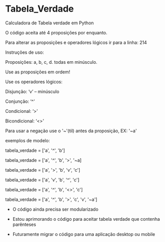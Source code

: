 # Tabela_Verdade

Calculadora de Tabela verdade em Python

O código aceita até 4 proposições por enquanto.

Para alterar as proposições e operadores lógicos ir para a linha: 214

Instruções de uso:

Proposições: a, b, c, d. todas em minúsculo.

Use as proposições em ordem! 


Use os operadores lógicos: 

Disjunção: ‘v’ – minúsculo

Conjunção: ’^’

Condicional:  ‘>’

Bicondicional: ‘<>’ 


Para usar a negação use o '~'(til) antes da proposição, EX:  '~a'


exemplos de modelo:

tabela_verdade = ['a', '^', 'b']

tabela_verdade = ['a', '^', 'b', '>', '~a]

tabela_verdade = ['a', '>', 'b', 'v', 'c']

tabela_verdade = ['a', 'v', 'b', '^', 'c']

tabela_verdade = ['a', '^', 'b', '<>', 'c']

tabela_verdade = ['a', '^', 'b', '>', 'c', 'v', '~a']

- O código ainda precisa ser modularizado

- Estou aprimorando o código para aceitar tabela verdade que contenha parênteses

- Futuramente migrar o código para uma aplicação desktop ou mobile


